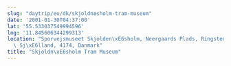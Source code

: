 ```yaml
---
slug: "daytrip/eu/dk/skjoldnæsholm-tram-museum"
date: '2001-01-30T04:37:00'
lat: '55.533037549994596'
lng: '11.845606344299313'
location: "Sporvejsmuseet Skjolden\xE6sholm, Neergaards Plads, Ringsted Kommune, Region\
  \ Sj\xE6lland, 4174, Danmark"
title: "Skjoldn\xE6sholm Tram Museum"
---
```



